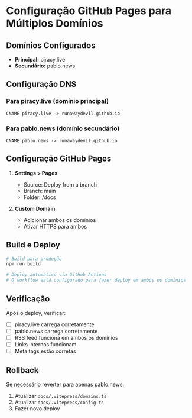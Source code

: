 # Configuração GitHub Pages para Múltiplos Domínios

## Domínios Configurados

- **Principal:** piracy.live
- **Secundário:** pablo.news

## Configuração DNS

### Para piracy.live (domínio principal)
```
CNAME piracy.live -> runawaydevil.github.io
```

### Para pablo.news (domínio secundário)
```
CNAME pablo.news -> runawaydevil.github.io
```

## Configuração GitHub Pages

1. **Settings > Pages**
   - Source: Deploy from a branch
   - Branch: main
   - Folder: /docs

2. **Custom Domain**
   - Adicionar ambos os domínios
   - Ativar HTTPS para ambos

## Build e Deploy

```bash
# Build para produção
npm run build

# Deploy automático via GitHub Actions
# O workflow está configurado para fazer deploy em ambos os domínios
```

## Verificação

Após o deploy, verificar:
- [ ] piracy.live carrega corretamente
- [ ] pablo.news carrega corretamente
- [ ] RSS feed funciona em ambos os domínios
- [ ] Links internos funcionam
- [ ] Meta tags estão corretas

## Rollback

Se necessário reverter para apenas pablo.news:
1. Atualizar `docs/.vitepress/domains.ts`
2. Atualizar `docs/.vitepress/config.ts`
3. Fazer novo deploy
